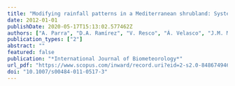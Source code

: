 ```yaml
---
title: "Modifying rainfall patterns in a Mediterranean shrubland: System design, plant responses, and experimental burning"
date: 2012-01-01
publishDate: 2020-05-17T15:13:02.577462Z
authors: ["A. Parra", "D.A. Ramírez", "V. Resco", "Á. Velasco", "J.M. Moreno"]
publication_types: ["2"]
abstract: ""
featured: false
publication: "*International Journal of Biometeorology*"
url_pdf: "https://www.scopus.com/inward/record.uri?eid=2-s2.0-84867494628&doi=10.1007%2fs00484-011-0517-3&partnerID=40&md5=270189710420075093abf6d1abb54041"
doi: "10.1007/s00484-011-0517-3"
---
```


